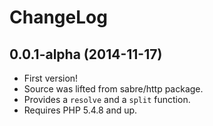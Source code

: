 ChangeLog
=========

0.0.1-alpha (2014-11-17)
------------------------

* First version!
* Source was lifted from sabre/http package.
* Provides a `resolve` and a `split` function.
* Requires PHP 5.4.8 and up.
